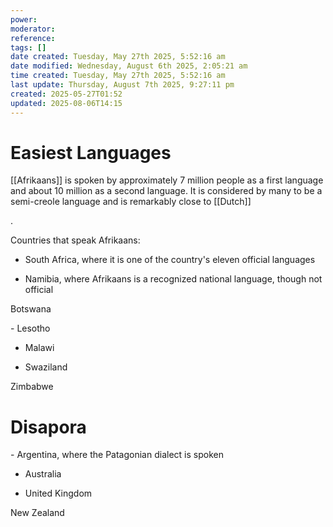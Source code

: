 ```yaml
---
power: 
moderator: 
reference: 
tags: []
date created: Tuesday, May 27th 2025, 5:52:16 am
date modified: Wednesday, August 6th 2025, 2:05:21 am
time created: Tuesday, May 27th 2025, 5:52:16 am
last update: Thursday, August 7th 2025, 9:27:11 pm
created: 2025-05-27T01:52
updated: 2025-08-06T14:15
---
```

# 
# Easiest Languages 
[[Afrikaans]] is spoken by approximately 7 million people as a first language and about 10 million as a second language[](https://www.ebsco.com/research-starters/language-and-linguistics/afrikaans). It is considered by many to be a semi-creole language and is remarkably close to [[Dutch]][](https://apics-online.info/surveys/29)

.

Countries that speak Afrikaans:

- South Africa, where it is one of the country's eleven official languages[](https://www.ebsco.com/research-starters/language-and-linguistics/afrikaans)
    

- Namibia, where Afrikaans is a recognized national language, though not official[](https://www.ebsco.com/research-starters/language-and-linguistics/afrikaans)
    

Botswana[](https://www.ebsco.com/research-starters/language-and-linguistics/afrikaans)

[](https://en.wikipedia.org/wiki/Afrikaans)- Lesotho[](https://www.ebsco.com/research-starters/language-and-linguistics/afrikaans)
    
- Malawi[](https://www.ebsco.com/research-starters/language-and-linguistics/afrikaans)
    
- Swaziland[](https://www.ebsco.com/research-starters/language-and-linguistics/afrikaans)
    

Zimbabwe[](https://www.ebsco.com/research-starters/language-and-linguistics/afrikaans)

# Disapora
[](https://en.wikipedia.org/wiki/Afrikaans)- Argentina, where the Patagonian dialect is spoken[](https://en.wikipedia.org/wiki/Afrikaans)
    
- Australia[](https://www.babbel.com/en/magazine/what-is-afrikaans/)
    
- United Kingdom[](https://www.babbel.com/en/magazine/what-is-afrikaans/)
    

New Zealand